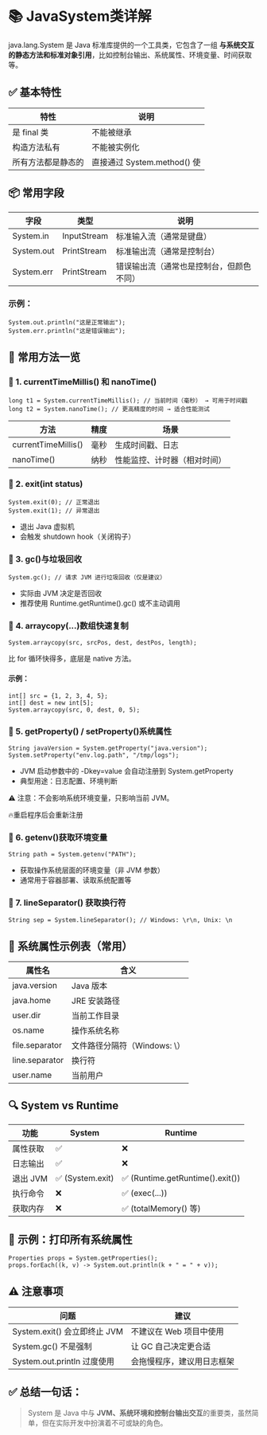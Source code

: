 # 📚 JavaSystem类详解

java.lang.System 是 Java 标准库提供的一个工具类，它包含了一组 **与系统交互的静态方法和标准对象引用**，比如控制台输出、系统属性、环境变量、时间获取等。

## **✅ 基本特性**

| **特性**           | **说明**                    |
| ------------------ | --------------------------- |
| 是 final 类        | 不能被继承                  |
| 构造方法私有       | 不能被实例化                |
| 所有方法都是静态的 | 直接通过 System.method() 使 |

## 📦 常用字段

| **字段**   | **类型**    | **说明**                                 |
| ---------- | ----------- | ---------------------------------------- |
| System.in  | InputStream | 标准输入流（通常是键盘）                 |
| System.out | PrintStream | 标准输出流（通常是控制台）               |
| System.err | PrintStream | 错误输出流（通常也是控制台，但颜色不同） |

### 示例：

```
System.out.println("这是正常输出");
System.err.println("这是错误输出");
```

## 🧰 常用方法一览

### **🔹 1.** currentTimeMillis() **和** nanoTime()

```
long t1 = System.currentTimeMillis(); // 当前时间（毫秒） → 可用于时间戳
long t2 = System.nanoTime(); // 更高精度的时间 → 适合性能测试
```

| **方法**            | **精度** | **场景**                     |
| ------------------- | -------- | ---------------------------- |
| currentTimeMillis() | 毫秒     | 生成时间戳、日志             |
| nanoTime()          | 纳秒     | 性能监控、计时器（相对时间） |

### **🔹 2.** exit(int status)

```
System.exit(0); // 正常退出
System.exit(1); // 异常退出
```

- 退出 Java 虚拟机
- 会触发 shutdown hook（关闭钩子）

### **🔹 3.** gc()与垃圾回收

```
System.gc(); // 请求 JVM 进行垃圾回收（仅是建议）
```

- 实际由 JVM 决定是否回收
- 推荐使用 Runtime.getRuntime().gc() 或不主动调用

### **🔹 4.** arraycopy(...)数组快速复制

```
System.arraycopy(src, srcPos, dest, destPos, length);
```

比 for 循环快得多，底层是 native 方法。

#### 示例：

```
int[] src = {1, 2, 3, 4, 5};
int[] dest = new int[5];
System.arraycopy(src, 0, dest, 0, 5);
```

### **🔹 5.** getProperty() / setProperty()系统属性

```
String javaVersion = System.getProperty("java.version");
System.setProperty("env.log.path", "/tmp/logs");
```

- JVM 启动参数中的 -Dkey=value 会自动注册到 System.getProperty
- 典型用途：日志配置、环境判断

⚠️ 注意：不会影响系统环境变量，只影响当前 JVM。

:fire:重启程序后会重新注册

### **🔹 6.** getenv()获取环境变量

```
String path = System.getenv("PATH");
```

- 获取操作系统层面的环境变量（非 JVM 参数）
- 通常用于容器部署、读取系统配置等

### **🔹 7.** lineSeparator() 获取换行符

```
String sep = System.lineSeparator(); // Windows: \r\n, Unix: \n
```

## **📌 系统属性示例表（常用）**

| **属性名**     | **含义**                      |
| -------------- | ----------------------------- |
| java.version   | Java 版本                     |
| java.home      | JRE 安装路径                  |
| user.dir       | 当前工作目录                  |
| os.name        | 操作系统名称                  |
| file.separator | 文件路径分隔符（Windows: \\） |
| line.separator | 换行符                        |
| user.name      | 当前用户                      |

## **🔍 System vs Runtime**

| **功能** | **System**      | **Runtime**                     |
| -------- | --------------- | ------------------------------- |
| 属性获取 | ✅               | ❌                               |
| 日志输出 | ✅               | ❌                               |
| 退出 JVM | ✅ (System.exit) | ✅ (Runtime.getRuntime().exit()) |
| 执行命令 | ❌               | ✅ (exec(...))                   |
| 获取内存 | ❌               | ✅ (totalMemory() 等)            |

## **🚀 示例：打印所有系统属性**

```
Properties props = System.getProperties();
props.forEach((k, v) -> System.out.println(k + " = " + v));
```

## **⚠️ 注意事项**

| **问题**                     | **建议**                   |
| ---------------------------- | -------------------------- |
| System.exit() 会立即终止 JVM | 不建议在 Web 项目中使用    |
| System.gc() 不是强制         | 让 GC 自己决定更合适       |
| System.out.println 过度使用  | 会拖慢程序，建议用日志框架 |

## **✅ 总结一句话：**

> System 是 Java 中与 **JVM、系统环境和控制台输出交互**的重要类，虽然简单，但在实际开发中扮演着不可或缺的角色。